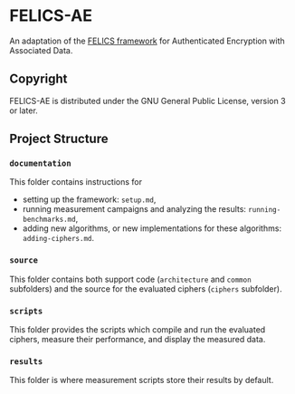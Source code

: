 FELICS-AE
=========

An adaptation of the [FELICS framework] for Authenticated Encryption
with Associated Data.

[FELICS framework]: https://www.cryptolux.org/index.php/FELICS "Fair Evaluation of Lightweight Cryptographic Systems"

Copyright
---------

FELICS-AE is distributed under the GNU General Public License, version
3 or later.

Project Structure
-----------------

### `documentation`

This folder contains instructions for

- setting up the framework: `setup.md`,
- running measurement campaigns and analyzing the results:
  `running-benchmarks.md`,
- adding new algorithms, or new implementations for these algorithms:
  `adding-ciphers.md`.

### `source`

This folder contains both support code (`architecture` and `common`
subfolders) and the source for the evaluated ciphers (`ciphers`
subfolder).

### `scripts`

This folder provides the scripts which compile and run the evaluated
ciphers, measure their performance, and display the measured data.

### `results`

This folder is where measurement scripts store their results by
default.
